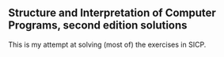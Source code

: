 ## Structure and Interpretation of Computer Programs, second edition solutions

This is my attempt at solving (most of) the exercises in SICP.